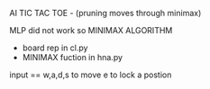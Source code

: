 AI TIC TAC TOE - (pruning moves through minimax)

MLP did not work so MINIMAX ALGORITHM
* board rep in cl.py
* MINIMAX fuction in hna.py

input == w,a,d,s to move
	e to lock a postion
